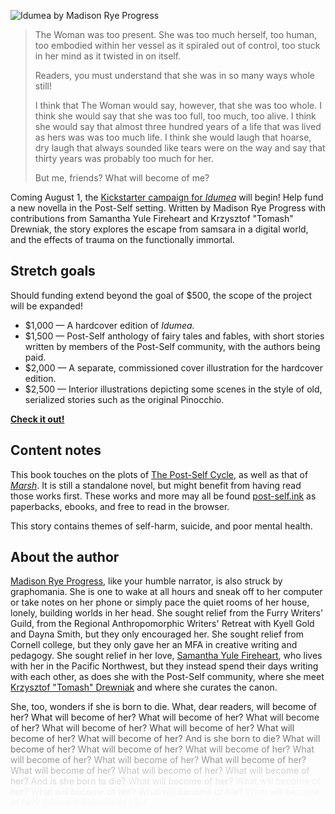 ---
---

![Idumea by Madison Rye Progress](/cover-front.jpg)

> The Woman was too present. She was too much herself, too human, too embodied within her vessel as it spiraled out of control, too stuck in her mind as it twisted in on itself.
> 
> Readers, you must understand that she was in so many ways whole still!
>
> I think that The Woman would say, however, that she was too whole. I think she would say that she was too full, too much, too alive. I think she would say that almost three hundred years of a life that was lived as hers was was too much life. I think she would laugh that hoarse, dry laugh that always sounded like tears were on the way and say that thirty years was probably too much for her.
>
> But me, friends? What will become of me?

Coming August 1, the [Kickstarter campaign for *Idumea*](https://www.kickstarter.com/projects/drabmakyo/idumea) will begin! Help fund a new novella in the Post-Self setting. Written by Madison Rye Progress with contributions from Samantha Yule Fireheart and Krzysztof "Tomash" Drewniak, the story explores the escape from samsara in a digital world, and the effects of trauma on the functionally immortal.

## Stretch goals

Should funding extend beyond the goal of $500, the scope of the project will be expanded!

* $1,000 — A hardcover edition of *Idumea.*
* $1,500 — Post-Self anthology of fairy tales and fables, with short stories written by members of the Post-Self community, with the authors being paid.
* $2,000 — A separate, commissioned cover illustration for the hardcover edition.
* $2,500 — Interior illustrations depicting some scenes in the style of old, serialized stories such as the original Pinocchio.

[**Check it out!**](https://www.kickstarter.com/projects/drabmakyo/idumea)

## Content notes

This book touches on the plots of [The Post-Self Cycle](https://post-self.ink/cycle), as well as that of [*Marsh*](https://marsh.post-self.ink). It is still a standalone novel, but might benefit from having read those works first. These works and more may all be found [post-self.ink](https://post-self.ink) as paperbacks, ebooks, and free to read in the browser.


This story contains themes of self-harm, suicide, and poor mental health.

## About the author

[Madison Rye Progress](https://makyo.ink), like your humble narrator, is also struck by graphomania. She is one to wake at all hours and sneak off to her computer or take notes on her phone or simply pace the quiet rooms of her house, lonely, building worlds in her head. She sought relief from the Furry Writers' Guild, from the Regional Anthropomorphic Writers' Retreat with Kyell Gold and Dayna Smith, but they only encouraged her. She sought relief from Cornell college, but they only gave her an MFA in creative writing and pedagogy. She sought relief in her love, [Samantha Yule Fireheart](https://everdream.space), who lives with her in the Pacific Northwest, but they instead spend their days writing with each other, as does she with the Post-Self community, where she meet [Krzysztof "Tomash" Drewniak](https://cohost.org/krzysz00) and where she curates the canon. 

She, too, wonders if she is born to die. What, dear readers, will become of her? What will become of her? 
<span style="opacity: 0.95">What will become of her? </span>
<span style="opacity: 0.90">What will become of her? </span>
<span style="opacity: 0.85">What will become of her? </span>
<span style="opacity: 0.80">What will become of her? </span>
<span style="opacity: 0.75">What will become of her? </span>
<span style="opacity: 0.70">What will become of her? </span>
<span style="opacity: 0.65">And is she born to die? </span>
<span style="opacity: 0.60">What will become of her? </span>
<span style="opacity: 0.55">What will become of her? </span>
<span style="opacity: 0.50">What will become of her? </span>
<span style="opacity: 0.45">What will become of her? </span>
<span style="opacity: 0.40">What will become of her? </span>
<span style="opacity: 0.45">What will become of her? </span>
<span style="opacity: 0.30">What will become of her? </span>
<span style="opacity: 0.25">What will become of her? </span>
<span style="opacity: 0.20">What will become of her? </span>
<span style="opacity: 0.15">And is she born to die? </span>
<span style="opacity: 0.10">What will become of her? </span>
<span style="opacity: 0.05">What will become of her? </span>
<span style="opacity: 0.04">What will become of her? </span>
<span style="opacity: 0.03">What will become of her? </span>
<span style="opacity: 0.02">What will become of her? </span>
<span style="opacity: 0.01">What will become of her? </span>

